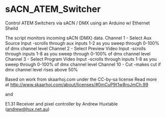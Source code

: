 # sACN_ATEM_Switcher
Control ATEM Switchers via sACN / DMX using an Arduino w/ Ethernet Sheild

The script monitors incoming sACN (DMX) data.
  Channel 1 - Select Aux Source Input 
  -scrolls through aux inputs 1-2 as you sweep through 0-100% of dmx channel level
  Channel 2 - Select Preview Video Input
  -scrolls through inputs 1-8 as you sweep through 0-100% of dmx channel level
  Channel 3 - Select Program Video Input
  -scrolls through inputs 1-8 as you sweep through 0-100% of dmx channel level
  Channel 10 - Cut
  -makes cut if dmx channel level rises above 50%
  
  
Based on work from skaarhoj.com under the CC-by-sa license
Read more at http://www.skaarhoj.com/about/licenses/#0mCuP9t1w8roJmCh.99

and

E1.31 Receiver and pixel controller by Andrew Huxtable (andrew@hux.net.au)
